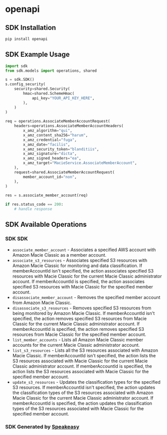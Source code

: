 # openapi

<!-- Start SDK Installation -->
## SDK Installation

```bash
pip install openapi
```
<!-- End SDK Installation -->

## SDK Example Usage
<!-- Start SDK Example Usage -->
```python
import sdk
from sdk.models import operations, shared

s = sdk.SDK()
s.config_security(
    security=shared.Security(
        hmac=shared.SchemeHmac(
            api_key="YOUR_API_KEY_HERE",
        ),
    )
)
    
req = operations.AssociateMemberAccountRequest(
    headers=operations.AssociateMemberAccountHeaders(
        x_amz_algorithm="qui",
        x_amz_content_sha256="harum",
        x_amz_credential="fuga",
        x_amz_date="facilis",
        x_amz_security_token="blanditiis",
        x_amz_signature="dicta",
        x_amz_signed_headers="ea",
        x_amz_target="MacieService.AssociateMemberAccount",
    ),
    request=shared.AssociateMemberAccountRequest(
        member_account_id="non",
    ),
)
    
res = s.associate_member_account(req)

if res.status_code == 200:
    # handle response
```
<!-- End SDK Example Usage -->

<!-- Start SDK Available Operations -->
## SDK Available Operations

### SDK SDK

* `associate_member_account` - Associates a specified AWS account with Amazon Macie Classic as a member account.
* `associate_s3_resources` - Associates specified S3 resources with Amazon Macie Classic for monitoring and data classification. If memberAccountId isn't specified, the action associates specified S3 resources with Macie Classic for the current Macie Classic administrator account. If memberAccountId is specified, the action associates specified S3 resources with Macie Classic for the specified member account. 
* `disassociate_member_account` - Removes the specified member account from Amazon Macie Classic.
* `disassociate_s3_resources` - Removes specified S3 resources from being monitored by Amazon Macie Classic. If memberAccountId isn't specified, the action removes specified S3 resources from Macie Classic for the current Macie Classic administrator account. If memberAccountId is specified, the action removes specified S3 resources from Macie Classic for the specified member account.
* `list_member_accounts` - Lists all Amazon Macie Classic member accounts for the current Macie Classic administrator account.
* `list_s3_resources` - Lists all the S3 resources associated with Amazon Macie Classic. If memberAccountId isn't specified, the action lists the S3 resources associated with Macie Classic for the current Macie Classic administrator account. If memberAccountId is specified, the action lists the S3 resources associated with Macie Classic for the specified member account. 
* `update_s3_resources` - Updates the classification types for the specified S3 resources. If memberAccountId isn't specified, the action updates the classification types of the S3 resources associated with Amazon Macie Classic for the current Macie Classic administrator account. If memberAccountId is specified, the action updates the classification types of the S3 resources associated with Macie Classic for the specified member account. 

<!-- End SDK Available Operations -->

### SDK Generated by [Speakeasy](https://docs.speakeasyapi.dev/docs/using-speakeasy/client-sdks)
